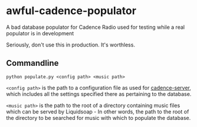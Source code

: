 # awful-cadence-populator
A bad database populator for Cadence Radio used for testing while a real populator is in development

Seriously, don't use this in production. It's worthless.

## Commandline

`python populate.py <config path> <music path>`

`<config path>` is the path to a configuration file as used for [cadence-server](https://github.com/za419/cadence-server), which includes all the settings specified there as pertaining to the database.

`<music path>` is the path to the root of a directory containing music files which can be served by Liquidsoap - In other words, the path to the root of the directory to be searched for music with which to populate the database.

